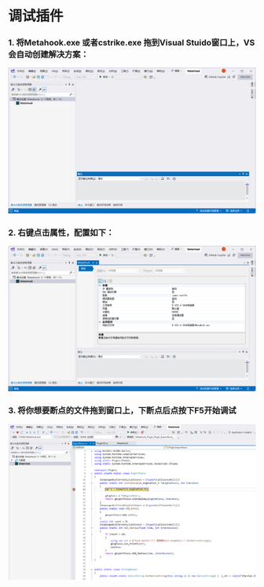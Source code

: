 
# 调试插件

### 1. 将Metahook.exe 或者cstrike.exe 拖到Visual Stuido窗口上，VS会自动创建解决方案：

![alt text](Image/image.png)

### 2. 右键点击属性，配置如下：

![alt text](Image/image-1.png)

### 3. 将你想要断点的文件拖到窗口上，下断点后点按下F5开始调试

![alt text](Image/image-2.png)
